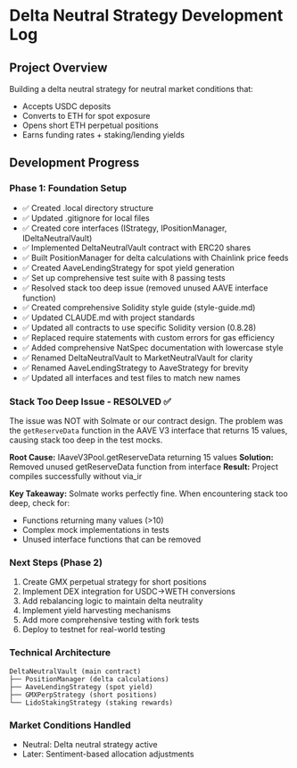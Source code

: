 # Delta Neutral Strategy Development Log

## Project Overview
Building a delta neutral strategy for neutral market conditions that:
- Accepts USDC deposits
- Converts to ETH for spot exposure
- Opens short ETH perpetual positions
- Earns funding rates + staking/lending yields

## Development Progress

### Phase 1: Foundation Setup
- ✅ Created .local directory structure
- ✅ Updated .gitignore for local files
- ✅ Created core interfaces (IStrategy, IPositionManager, IDeltaNeutralVault)
- ✅ Implemented DeltaNeutralVault contract with ERC20 shares
- ✅ Built PositionManager for delta calculations with Chainlink price feeds
- ✅ Created AaveLendingStrategy for spot yield generation
- ✅ Set up comprehensive test suite with 8 passing tests
- ✅ Resolved stack too deep issue (removed unused AAVE interface function)
- ✅ Created comprehensive Solidity style guide (style-guide.md)
- ✅ Updated CLAUDE.md with project standards
- ✅ Updated all contracts to use specific Solidity version (0.8.28)
- ✅ Replaced require statements with custom errors for gas efficiency
- ✅ Added comprehensive NatSpec documentation with lowercase style
- ✅ Renamed DeltaNeutralVault to MarketNeutralVault for clarity
- ✅ Renamed AaveLendingStrategy to AaveStrategy for brevity
- ✅ Updated all interfaces and test files to match new names

### Stack Too Deep Issue - RESOLVED ✅
The issue was NOT with Solmate or our contract design. The problem was the `getReserveData` function in the AAVE V3 interface that returns 15 values, causing stack too deep in the test mocks.

**Root Cause:** IAaveV3Pool.getReserveData returning 15 values
**Solution:** Removed unused getReserveData function from interface
**Result:** Project compiles successfully without via_ir

**Key Takeaway:** Solmate works perfectly fine. When encountering stack too deep, check for:
- Functions returning many values (>10)
- Complex mock implementations in tests
- Unused interface functions that can be removed

### Next Steps (Phase 2)
1. Create GMX perpetual strategy for short positions
2. Implement DEX integration for USDC->WETH conversions
3. Add rebalancing logic to maintain delta neutrality
4. Implement yield harvesting mechanisms
5. Add more comprehensive testing with fork tests
6. Deploy to testnet for real-world testing

### Technical Architecture
```
DeltaNeutralVault (main contract)
├── PositionManager (delta calculations)
├── AaveLendingStrategy (spot yield)
├── GMXPerpStrategy (short positions)
└── LidoStakingStrategy (staking rewards)
```

### Market Conditions Handled
- Neutral: Delta neutral strategy active
- Later: Sentiment-based allocation adjustments